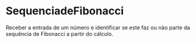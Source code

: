 # SequenciadeFibonacci
 Receber a entrada de um número e identificar se este faz ou não parte da sequência de Fibonacci a partir do cálculo.
